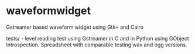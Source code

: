 waveformwidget
==============

Gstreamer based waveform widget using Gtk+ and Cairo

tests/ - level reading test using Gstreamer in C and in Python using GObject Introspection. Spreadsheet with comparable testing wav and ogg versions.
